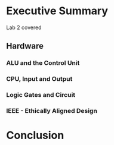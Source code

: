 # Executive Summary
Lab 2 covered
## Hardware
### ALU and the Control Unit 
### CPU, Input and Output
### Logic Gates and Circuit
### IEEE - Ethically Aligned Design
# Conclusion
